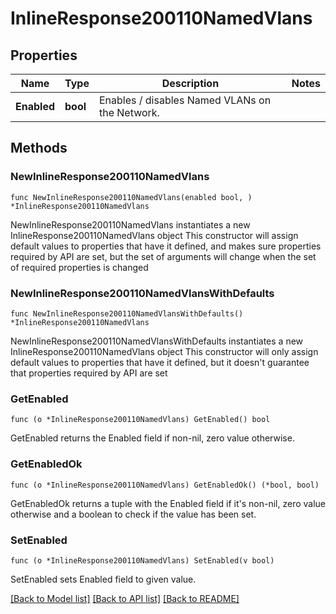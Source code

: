 # InlineResponse200110NamedVlans

## Properties

Name | Type | Description | Notes
------------ | ------------- | ------------- | -------------
**Enabled** | **bool** | Enables / disables Named VLANs on the Network. | 

## Methods

### NewInlineResponse200110NamedVlans

`func NewInlineResponse200110NamedVlans(enabled bool, ) *InlineResponse200110NamedVlans`

NewInlineResponse200110NamedVlans instantiates a new InlineResponse200110NamedVlans object
This constructor will assign default values to properties that have it defined,
and makes sure properties required by API are set, but the set of arguments
will change when the set of required properties is changed

### NewInlineResponse200110NamedVlansWithDefaults

`func NewInlineResponse200110NamedVlansWithDefaults() *InlineResponse200110NamedVlans`

NewInlineResponse200110NamedVlansWithDefaults instantiates a new InlineResponse200110NamedVlans object
This constructor will only assign default values to properties that have it defined,
but it doesn't guarantee that properties required by API are set

### GetEnabled

`func (o *InlineResponse200110NamedVlans) GetEnabled() bool`

GetEnabled returns the Enabled field if non-nil, zero value otherwise.

### GetEnabledOk

`func (o *InlineResponse200110NamedVlans) GetEnabledOk() (*bool, bool)`

GetEnabledOk returns a tuple with the Enabled field if it's non-nil, zero value otherwise
and a boolean to check if the value has been set.

### SetEnabled

`func (o *InlineResponse200110NamedVlans) SetEnabled(v bool)`

SetEnabled sets Enabled field to given value.



[[Back to Model list]](../README.md#documentation-for-models) [[Back to API list]](../README.md#documentation-for-api-endpoints) [[Back to README]](../README.md)


